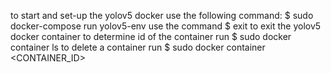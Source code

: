 to start and set-up the yolov5 docker use the following command:  $ sudo docker-compose run yolov5-env
use the command $ exit to exit the yolov5 docker container
to determine id of the container run $ sudo docker container ls
to delete a container run $ sudo docker container <CONTAINER_ID>

